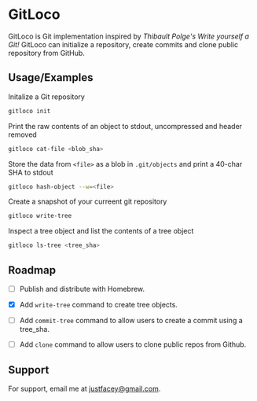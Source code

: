 
# GitLoco
GitLoco is Git implementation inspired by *Thibault Polge's Write yourself a Git!* GitLoco can initialize a repository, create commits and clone public repository from GitHub.



## Usage/Examples


Initalize a Git repository 
```bash
gitloco init

```
Print the raw contents of an object to stdout, uncompressed and header removed
```bash
gitloco cat-file <blob_sha>
```
Store the data from `<file>` as a blob in `.git/objects` and print a 40-char SHA to stdout
```bash
gitloco hash-object --w=<file>
```
Create a snapshot of your curreent git repository
```bash
gitloco write-tree
```
Inspect a tree object and list the contents of a tree object
```bash
gitloco ls-tree <tree_sha>
```
## Roadmap

- [ ] Publish and distribute with Homebrew.
- [x] Add `write-tree` command to create tree objects.
- [ ] Add  `commit-tree` command to allow users to create a commit using a tree_sha.
- [ ] Add `clone` command to allow users to clone public repos from Github.




## Support

For support, email me at justfacey@gmail.com.

